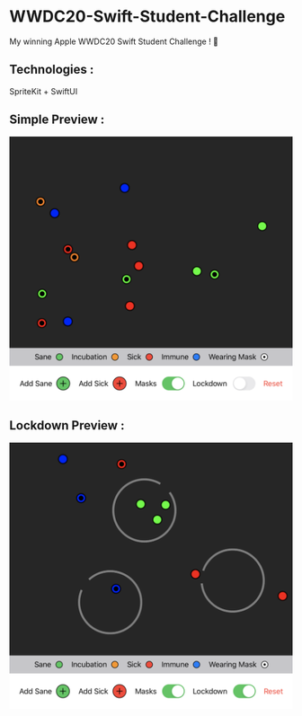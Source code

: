 # WWDC20-Swift-Student-Challenge
My winning Apple WWDC20 Swift Student Challenge ! 🎉

## Technologies :

SpriteKit + SwiftUI

## Simple Preview :
![Simple](/img/Simple.png)

## Lockdown Preview :
![Lockdown](/img/Lockdown.png)
